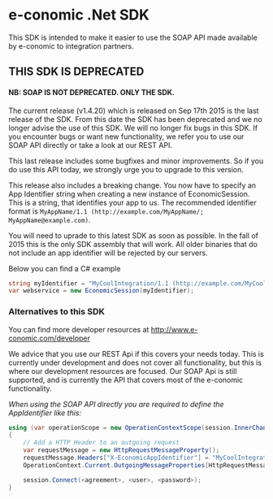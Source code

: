 # e-conomic .Net SDK

This SDK is intended to make it easier to use the SOAP API made available by e-conomic to integration partners.

## THIS SDK IS DEPRECATED 
#### NB: SOAP IS NOT DEPRECATED. ONLY THE SDK.

The current release (v1.4.20) which is released on Sep 17th 2015 is the last release of the SDK. From this date the SDK has been deprecated and we no longer advise the use of this SDK. We will no longer fix bugs in this SDK. If you encounter bugs or want new functionality, we refer you to use our SOAP API directly or take a look at our REST API.

This last release includes some bugfixes and minor improvements. So if you do use this API today, we strongly urge you to upgrade to this version.

This release also includes a breaking change. You now have to specify an App Identifier string when creating a new instance of EconomicSession. This is a string, that identifies your app to us. The recommended identifier format is `MyAppName/1.1 (http://example.com/MyAppName/; MyAppName@example.com)`.

You will need to uprade to this latest SDK as soon as possible. In the fall of 2015 this is the only SDK assembly that will work. All older binaries that do not include an app identifier will be rejected by our servers.

Below you can find a C# example
```C#
string myIdentifier = "MyCoolIntegration/1.1 (http://example.com/MyCoolIntegration/; MyCoolIntegration@example.com) BasedOnSuperLib/1.4";
var webservice = new EconomicSession(myIdentifier);
```

### Alternatives to this SDK

You can find more developer resources at http://www.e-conomic.com/developer

We advice that you use our REST Api if this covers your needs today. This is currently under development and does not cover all functionality, but this is where our development resources are focused. Our SOAP Api is still supported, and is currently the API that covers most of the e-conomic functionality.

_When using the SOAP API directly you are required to define the AppIdentifier like this:_
```C#
using (var operationScope = new OperationContextScope(session.InnerChannel))
{
    // Add a HTTP Header to an outgoing request
    var requestMessage = new HttpRequestMessageProperty();
    requestMessage.Headers["X-EconomicAppIdentifier"] = "MyCoolIntegration/1.1 (http://example.com/MyCoolIntegration/; MyCoolIntegration@example.com) BasedOnSuperLib/1.4";
    OperationContext.Current.OutgoingMessageProperties[HttpRequestMessageProperty.Name] = requestMessage;

    session.Connect(<agreement>, <user>, <password>);
}
```
